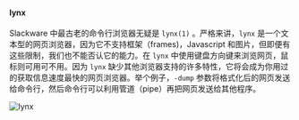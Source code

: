 #### lynx

Slackware 中最古老的命令行浏览器无疑是 `lynx(1)` 。严格来讲，`lynx` 是一个文本型的网页浏览器，因为它不支持框架（frames)，Javascript 和图片，但即便有这些限制，我们也不能否认它的能力。在 `lynx` 中使用键盘方向键来浏览网页，鼠标则可用可不用。因为 `lynx` 缺少其他浏览器支持的许多特性，它将会成为你用过的获取信息速度最快的网页浏览器。举个例子，`-dump` 参数将格式化后的网页发送给命令行，然后命令行可以利用管道（pipe）再把网页发送给其他程序。

![lynx](../../img/lynx.png)
